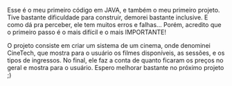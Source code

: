 Esse é o meu primeiro código em JAVA, e também o meu primeiro projeto.
Tive bastante dificuldade para construir, demorei bastante inclusive.
E como dá pra perceber, ele tem muitos erros e falhas...
Porém, acredito que o primeiro passo é o mais difícil e o mais IMPORTANTE!

O projeto consiste em criar um sistema de um cinema, onde denominei CineTech, que mostra para o usuário os filmes disponíveis, as sessões, e os tipos de ingressos.
No final, ele faz a conta de quanto ficaram os preços no geral e mostra para o usuário.
Espero melhorar bastante no próximo projeto ;)
